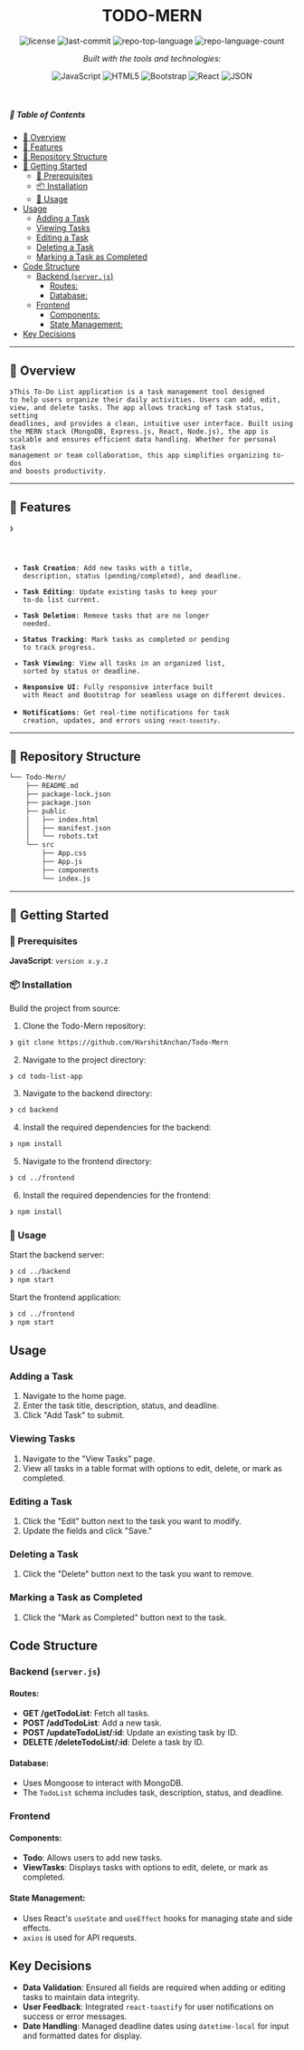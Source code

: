 <p align="center">
    <h1 align="center">TODO-MERN</h1>
</p>

<p align="center">
	<img src="https://img.shields.io/github/license/HarshitAnchan/Todo-Mern?style=flat&logo=opensourceinitiative&logoColor=white&color=0080ff" alt="license">
	<img src="https://img.shields.io/github/last-commit/HarshitAnchan/Todo-Mern?style=flat&logo=git&logoColor=white&color=0080ff" alt="last-commit">
	<img src="https://img.shields.io/github/languages/top/HarshitAnchan/Todo-Mern?style=flat&color=0080ff" alt="repo-top-language">
	<img src="https://img.shields.io/github/languages/count/HarshitAnchan/Todo-Mern?style=flat&color=0080ff" alt="repo-language-count">
</p>
<p align="center">
		<em>Built with the tools and technologies:</em>
</p>
<p align="center">
	<img src="https://img.shields.io/badge/JavaScript-F7DF1E.svg?style=flat&logo=JavaScript&logoColor=black" alt="JavaScript">
	<img src="https://img.shields.io/badge/HTML5-E34F26.svg?style=flat&logo=HTML5&logoColor=white" alt="HTML5">
	<img src="https://img.shields.io/badge/Bootstrap-7952B3.svg?style=flat&logo=Bootstrap&logoColor=white" alt="Bootstrap">
	<img src="https://img.shields.io/badge/React-61DAFB.svg?style=flat&logo=React&logoColor=black" alt="React">
	<img src="https://img.shields.io/badge/JSON-000000.svg?style=flat&logo=JSON&logoColor=white" alt="JSON">
</p>

<br>

##### 🔗 Table of Contents

- [📍 Overview](#-overview)
- [👾 Features](#-features)
- [📂 Repository Structure](#-repository-structure)
- [🚀 Getting Started](#-getting-started)
  - [🔖 Prerequisites](#-prerequisites)
  - [📦 Installation](#-installation)
  - [🤖 Usage](#-usage)
- [Usage](#usage)
  - [Adding a Task](#adding-a-task)
  - [Viewing Tasks](#viewing-tasks)
  - [Editing a Task](#editing-a-task)
  - [Deleting a Task](#deleting-a-task)
  - [Marking a Task as Completed](#marking-a-task-as-completed)
- [Code Structure](#code-structure)
  - [Backend (`server.js`)](#backend-serverjs)
    - [Routes:](#routes)
    - [Database:](#database)
  - [Frontend](#frontend)
    - [Components:](#components)
    - [State Management:](#state-management)
- [Key Decisions](#key-decisions)

---

## 📍 Overview

<code>❯This To-Do List application is a task management tool designed to help users organize their daily activities. Users can add, edit, view, and delete tasks. The app allows tracking of task status, setting deadlines, and provides a clean, intuitive user interface. Built using the MERN stack (MongoDB, Express.js, React, Node.js), the app is scalable and ensures efficient data handling. Whether for personal task management or team collaboration, this app simplifies organizing to-dos and boosts productivity.
</code>

---

## 👾 Features

<code>❯

- **Task Creation**: Add new tasks with a title, description, status (pending/completed), and deadline.
- **Task Editing**: Update existing tasks to keep your to-do list current.
- **Task Deletion**: Remove tasks that are no longer needed.
- **Status Tracking**: Mark tasks as completed or pending to track progress.
- **Task Viewing**: View all tasks in an organized list, sorted by status or deadline.
- **Responsive UI**: Fully responsive interface built with React and Bootstrap for seamless usage on different devices.
- **Notifications**: Get real-time notifications for task creation, updates, and errors using `react-toastify`.
  </code>

---

## 📂 Repository Structure

```sh
└── Todo-Mern/
    ├── README.md
    ├── package-lock.json
    ├── package.json
    ├── public
    │   ├── index.html
    │   ├── manifest.json
    │   └── robots.txt
    └── src
        ├── App.css
        ├── App.js
        ├── components
        └── index.js
```

---

## 🚀 Getting Started

### 🔖 Prerequisites

**JavaScript**: `version x.y.z`

### 📦 Installation

Build the project from source:

1. Clone the Todo-Mern repository:

```sh
❯ git clone https://github.com/HarshitAnchan/Todo-Mern
```

2. Navigate to the project directory:

```sh
❯ cd todo-list-app

```

3. Navigate to the backend directory:

```sh
❯ cd backend

```

4. Install the required dependencies for the backend:

```sh
❯ npm install

```

5. Navigate to the frontend directory:

```sh
❯ cd ../frontend

```

6. Install the required dependencies for the frontend:

```sh
❯ npm install

```

### 🤖 Usage

Start the backend server:

```sh
❯ cd ../backend
❯ npm start

```

Start the frontend application:

```sh
❯ cd ../frontend
❯ npm start


```

## Usage

### Adding a Task

1. Navigate to the home page.
2. Enter the task title, description, status, and deadline.
3. Click "Add Task" to submit.

### Viewing Tasks

1. Navigate to the "View Tasks" page.
2. View all tasks in a table format with options to edit, delete, or mark as completed.

### Editing a Task

1. Click the "Edit" button next to the task you want to modify.
2. Update the fields and click "Save."

### Deleting a Task

1. Click the "Delete" button next to the task you want to remove.

### Marking a Task as Completed

1. Click the "Mark as Completed" button next to the task.

## Code Structure

### Backend (`server.js`)

#### Routes:

- **GET /getTodoList**: Fetch all tasks.
- **POST /addTodoList**: Add a new task.
- **POST /updateTodoList/:id**: Update an existing task by ID.
- **DELETE /deleteTodoList/:id**: Delete a task by ID.

#### Database:

- Uses Mongoose to interact with MongoDB.
- The `TodoList` schema includes task, description, status, and deadline.

### Frontend

#### Components:

- **Todo**: Allows users to add new tasks.
- **ViewTasks**: Displays tasks with options to edit, delete, or mark as completed.

#### State Management:

- Uses React's `useState` and `useEffect` hooks for managing state and side effects.
- `axios` is used for API requests.

## Key Decisions

- **Data Validation**: Ensured all fields are required when adding or editing tasks to maintain data integrity.
- **User Feedback**: Integrated `react-toastify` for user notifications on success or error messages.
- **Date Handling**: Managed deadline dates using `datetime-local` for input and formatted dates for display.
